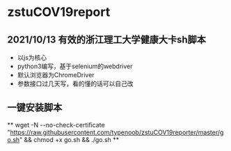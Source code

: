 # zstuCOV19report

## 2021/10/13 有效的浙江理工大学健康大卡sh脚本

- 以js为核心
- python3编写，基于selenium的webdriver
- 默认浏览器为ChromeDriver
- 参数接口过几天写，看的懂的话可以自己改

## 一键安装脚本

** wget -N --no-check-certificate "https://raw.githubusercontent.com/typenoob/zstuCOV19reporter/master/go.sh" && chmod +x go.sh && ./go.sh **
